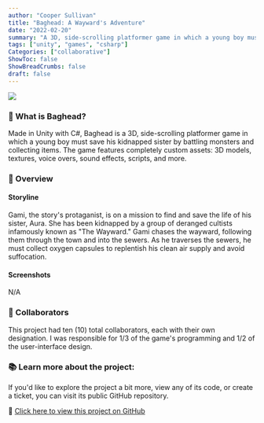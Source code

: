 ```yaml
---
author: "Cooper Sullivan"
title: "Baghead: A Wayward's Adventure"
date: "2022-02-20"
summary: "A 3D, side-scrolling platformer game in which a young boy must save his kidnapped sister by battling monsters and collecting items."
tags: ["unity", "games", "csharp"]
Categories: ["collaborative"]
ShowToc: false
ShowBreadCrumbs: false
draft: false
---
```


![](/images/baghead.png#center)

### 📖 What is Baghead?
Made in Unity with C#, Baghead is a 3D, side-scrolling platformer game in which a young boy must save his kidnapped sister by battling monsters and collecting items.
The game features completely custom assets: 3D models, textures, voice overs, sound effects, scripts, and more.

### 🔎 Overview
#### Storyline
Gami, the story's protaganist, is on a mission to find and save the life of his sister, Aura. She has been kidnapped by a group of deranged cultists infamously known
as "The Wayward." Gami chases the wayward, following them through the town and into the sewers. As he traverses the sewers, he must collect oxygen capsules to replentish
his clean air supply and avoid suffocation.
#### Screenshots
N/A

### 🧩 Collaborators
This project had ten (10) total collaborators, each with their own designation.
I was responsible for 1/3 of the game's programming and 1/2 of the user-interface design.

### 📚 Learn more about the project:
If you'd like to explore the project a bit more, view any of its code, or create a ticket,
you can visit its public GitHub repository.

🔗 [Click here to view this project on GitHub](https://github.com/coopersully/baghead)
